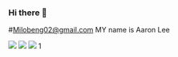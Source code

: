 ### Hi there 👋
#Milobeng02@gmail.com
MY name is Aaron Lee

![](https://www.essence.com/wp-content/uploads/2016/12/1481579907/IMG_8283.GIF?width=600)
![](https://i.pinimg.com/originals/84/a1/1e/84a11e84a87efe44586eb9c01a5cf138.jpg)
![](https://www.pinterest.com/pin/1064890274369167980/)
1[](https://www.pinterest.com/pin/880876008348435304/)
